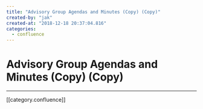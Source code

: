 ```yaml
---
title: "Advisory Group Agendas and Minutes (Copy) (Copy)"
created-by: "jak"
created-at: "2018-12-18 20:37:04.816"
categories:
  - confluence
---
```


# Advisory Group Agendas and Minutes (Copy) (Copy)


---

[[category.confluence]]
